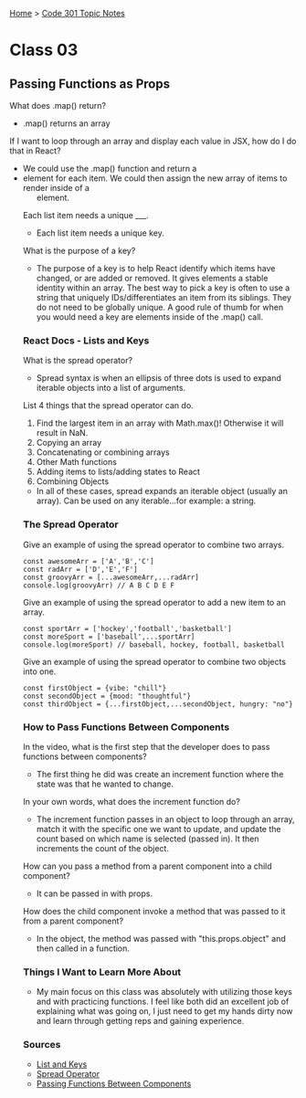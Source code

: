 [Home](README.md) > [Code 301 Topic Notes](301topicNotes.md)

# Class 03

## Passing Functions as Props

What does .map() return?

- .map() returns an array

If I want to loop through an array and display each value in JSX, how do I do that in React?

- We could use the .map() function and return a <li> element for each item. We could then assign the new array of items to render inside of a <ul> element.

Each list item needs a unique ___.

- Each list item needs a unique key.

What is the purpose of a key?

- The purpose of a key is to help React identify which items have changed, or are added or removed. It gives elements a stable identity within an array. The best way to pick a key is often to use a string that uniquely IDs/differentiates an item from its siblings. They do not need to be globally unique. A good rule of thumb for when you would need a key are elements inside of the .map() call.

### React Docs - Lists and Keys

What is the spread operator?

- Spread syntax is when an ellipsis of three dots is used to expand iterable objects into a list of arguments.

List 4 things that the spread operator can do.

1. Find the largest item in an array with Math.max()! Otherwise it will result in NaN.
2. Copying an array
3. Concatenating or combining arrays
4. Other Math functions
5. Adding items to lists/adding states to React
6. Combining Objects

- In all of these cases, spread expands an iterable object (usually an array). Can be used on any iterable...for example: a string.

### The Spread Operator

Give an example of using the spread operator to combine two arrays.

```
const awesomeArr = ['A','B','C']
const radArr = ['D','E','F']
const groovyArr = [...awesomeArr,...radArr]
console.log(groovyArr) // A B C D E F
```

Give an example of using the spread operator to add a new item to an array.

```
const sportArr = ['hockey','football','basketball']
const moreSport = ['baseball',...sportArr]
console.log(moreSport) // baseball, hockey, football, basketball
```

Give an example of using the spread operator to combine two objects into one.

```
const firstObject = {vibe: "chill"}
const secondObject = {mood: "thoughtful"}
const thirdObject = {...firstObject,...secondObject, hungry: "no"}
```

### How to Pass Functions Between Components

In the video, what is the first step that the developer does to pass functions between components?

- The first thing he did was create an increment function where the state was that he wanted to change.

In your own words, what does the increment function do?

- The increment function passes in an object to loop through an array, match it with the specific one we want to update, and update the count based on which name is selected (passed in). It then increments the count of the object.

How can you pass a method from a parent component into a child component?

- It can be passed in with props.

How does the child component invoke a method that was passed to it from a parent component?

- In the object, the method was passed with "this.props.object" and then called in a function.

### Things I Want to Learn More About

- My main focus on this class was absolutely with utilizing those keys and with practicing functions. I feel like both did an excellent job of explaining what was going on, I just need to get my hands dirty now and learn through getting reps and gaining experience.

### Sources

- [List and Keys](https://reactjs.org/docs/lists-and-keys.html)
- [Spread Operator](https://medium.com/coding-at-dawn/how-to-use-the-spread-operator-in-javascript-b9e4a8b06fab)
- [Passing Functions Between Components](https://www.youtube.com/watch?v=c05OL7XbwXU)
